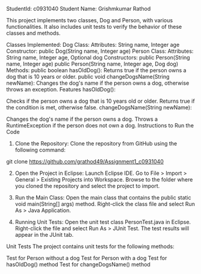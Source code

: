 StudentId: c0931040
Student Name: Grishmkumar Rathod

This project implements two classes, Dog and Person, with various functionalities. It also includes unit tests to verify the behavior of these classes and methods.

Classes Implemented:
Dog Class:
Attributes: String name, Integer age
Constructor: public Dog(String name, Integer age)
Person Class:
Attributes: String name, Integer age, Optional<Dog> dog
Constructors:
public Person(String name, Integer age)
public Person(String name, Integer age, Dog dog)
Methods:
public boolean hasOldDog(): Returns true if the person owns a dog that is 10 years or older.
public void changeDogsName(String newName): Changes the dog's name if the person owns a dog, otherwise throws an exception.
Features
hasOldDog():

Checks if the person owns a dog that is 10 years old or older.
Returns true if the condition is met, otherwise false.
changeDogsName(String newName):

Changes the dog's name if the person owns a dog.
Throws a RuntimeException if the person does not own a dog.
Instructions to Run the Code
1. Clone the Repository:
Clone the repository from GitHub using the following command:

git clone https://github.com/grathod49/Assignment1_c0931040

2. Open the Project in Eclipse:
Launch Eclipse IDE.
Go to File > Import > General > Existing Projects into Workspace.
Browse to the folder where you cloned the repository and select the project to import.

3. Run the Main Class:
Open the main class that contains the public static void main(String[] args) method.
Right-click the class file and select Run As > Java Application.

4. Running Unit Tests:
Open the unit test class PersonTest.java in Eclipse.
Right-click the file and select Run As > JUnit Test.
The test results will appear in the JUnit tab.

Unit Tests
The project contains unit tests for the following methods:

Test for Person without a dog
Test for Person with a dog
Test for hasOldDog() method
Test for changeDogsName() method